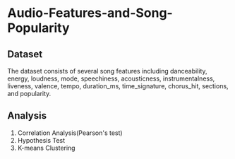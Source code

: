 # Audio-Features-and-Song-Popularity
## Dataset
The dataset consists of several song features including danceability, energy, loudness, mode, speechiness, acousticness, instrumentalness, liveness, valence, tempo, duration_ms, time_signature, chorus_hit, sections, and popularity.

## Analysis
1. Correlation Analysis(Pearson's test)
2. Hypothesis Test
3. K-means Clustering
